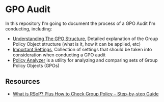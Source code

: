 # GPO Audit
 
In this repository I'm going to document the process of a GPO Audit I'm conducting, including:
- [Understanding The GPO Structure](/Docs/Understanding%20The%20GPO%20Structure.md), Detailed explanation of the Group Policy Object structure (what is it, how it can be applied, etc)
- [Important Settings](/Docs/Important%20Settings.md), Collection of settings that should be taken into consideration when conducting a GPO audit 
- [Policy Analyzer](/Docs/Policy%20Analyzer.md) is a utility for analyzing and comparing sets of Group Policy Objects (GPOs)

## Resources
- [What is RSoP? Plus How to Check Group Policy – Step-by-step Guide](https://www.comparitech.com/net-admin/rsop-and-how-to-check-group-policy/)
